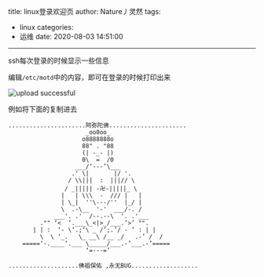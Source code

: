 title: linux登录欢迎页
author: Nature丿灵然
tags:
  - linux
categories:
  - 运维
date: 2020-08-03 14:51:00
---
ssh每次登录的时候显示一些信息
<!--more-->
编辑`/etc/motd`中的内容，即可在登录的时候打印出来



![upload successful](/images/pasted-0.png)

例如将下面的复制进去
```
......................阿弥陀佛......................
                      _oo0oo_
                     o8888888o
                     88" . "88
                     (| -_- |)
                     0\  =  /0
                   ___/‘---’\___
                  .' \|       |/ '.
                 / \\|||  :  |||// \
                / _||||| -卍-|||||_ \
               |   | \\\  -  /// |   |
               | \_|  ''\---/''  |_/ |
               \  .-\__  '-'  ___/-. /
             ___'. .'  /--.--\  '. .'___
         ."" ‘<  ‘.___\_<|>_/___.’>’ "".
       | | :  ‘- \‘.;‘\ _ /’;.’/ - ’ : | |
         \  \ ‘_.   \_ __\ /__ _/   .-’ /  /
    =====‘-.____‘.___ \_____/___.-’___.-’=====
                      ‘=---=’

....................佛祖保佑 ,永无BUG...................
````